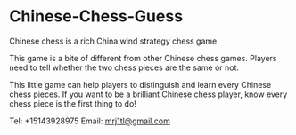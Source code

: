 # Chinese-Chess-Guess

Chinese chess is a rich China wind strategy chess game.

This game is a bite of different from other Chinese chess games. Players need to tell whether the two chess pieces are the same or not.

This little game can help players to distinguish and learn every Chinese chess pieces. If you want to be a brilliant Chinese chess player, know every chess piece is the first thing to do!


Tel: +15143928975
Email: mrj1tl@gmail.com

